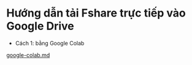 # Hướng dẫn tải Fshare trực tiếp vào Google Drive

* Cách 1: bằng Google Colab

[google-colab.md](google-colab.md "mention")






